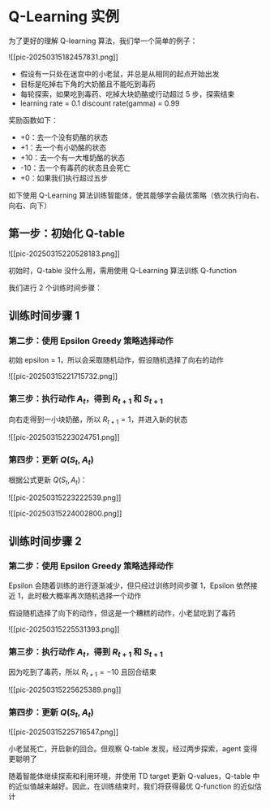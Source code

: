 # Q-Learning 实例

为了更好的理解 Q-learning 算法，我们举一个简单的例子：

![[pic-20250315182457831.png]]

- 假设有一只处在迷宫中的小老鼠，并总是从相同的起点开始出发
- 目标是吃掉右下角的大奶酪且不能吃到毒药
- 每轮探索，如果吃到毒药、吃掉大块奶酪或行动超过 5 步，探索结束
- learning rate = 0.1    discount rate(gamma) = 0.99

奖励函数如下：

- +0：去一个没有奶酪的状态
- +1：去一个有小奶酪的状态
- +10：去一个有一大堆奶酪的状态
- -10：去一个有毒药的状态且会死亡
- +0：如果我们执行超过五步

如下使用 Q-Learning 算法训练智能体，使其能够学会最优策略（依次执行向右、向右、向下）

## 第一步：初始化 Q-table

![[pic-20250315220528183.png]]

初始时，Q-table 没什么用，需用使用 Q-Learning 算法训练 Q-function

我们进行 2 个训练时间步骤：

## 训练时间步骤 1

### 第二步：使用 Epsilon Greedy 策略选择动作

初始 epsilon = 1，所以会采取随机动作，假设随机选择了向右的动作

![[pic-20250315221715732.png]]

### 第三步：执行动作 $A_{t}$，得到 $R_{t+1}$ 和 $S_{t+1}$

向右走得到一小块奶酪，所以 $R_{t+1}=1$，并进入新的状态

![[pic-20250315223024751.png]]

### 第四步：更新 $Q\left(S_{t},A_{t}\right)$

根据公式更新 $Q\left(S_{t},A_{t}\right)$：

![[pic-20250315223222539.png]]

![[pic-20250315224002800.png]]

## 训练时间步骤 2

### 第二步：使用 Epsilon Greedy 策略选择动作

Epsilon 会随着训练的进行逐渐减少，但只经过训练时间步骤 1，Epsilon 依然接近 1，此时极大概率再次随机选择一个动作

假设随机选择了向下的动作，但这是一个糟糕的动作，小老鼠吃到了毒药

![[pic-20250315225531393.png]]

### 第三步：执行动作 $A_{t}$，得到 $R_{t+1}$ 和 $S_{t+1}$

因为吃到了毒药，所以 $R_{t+1}=-10$ 且回合结束

![[pic-20250315225625389.png]]

### 第四步：更新 $Q\left(S_{t},A_{t}\right)$

![[pic-20250315225716547.png]]

小老鼠死亡，开启新的回合。但观察 Q-table 发现，经过两步探索，agent 变得更聪明了

随着智能体继续探索和利用环境，并使用 TD target 更新 Q-values，Q-table 中的近似值越来越好。因此，在训练结束时，我们将获得最优 Q-function 的近似估计